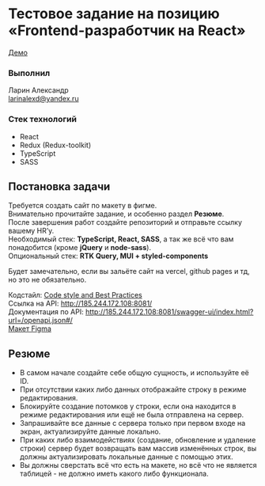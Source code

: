 # Тестовое задание на позицию «Frontend-разработчик на React»

[Демо](https://test-seven-winds-studio-fawn.vercel.app)

### Выполнил

Ларин Александр  
larinalexd@yandex.ru

### Стек технологий

- React
- Redux (Redux-toolkit)
- TypeScript
- SASS

## Постановка задачи

Требуется создать сайт по макету в фигме.  
Внимательно прочитайте задание, и особенно раздел **Резюме**.  
После завершения работ создайте репозиторий и отправьте ссылку вашему HR’у.  
Необходимый стек: **TypeScript, React, SASS**, а так же всё что вам понадобится (кроме **jQuery** и **node-sass**).  
Опциональный стек: **RTK Query, MUI + styled-components**

Будет замечательно, если вы зальёте сайт на vercel, github pages и тд, но это не обязательно.

Кодстайл: [Code style and Best Practices](https://www.notion.so/Code-style-and-Best-Practices-9d5beaa4adf14743bf34ea6bb0c213eb?pvs=21)  
Ссылка на API: http://185.244.172.108:8081/  
Документация по API: http://185.244.172.108:8081/swagger-ui/index.html?url=/openapi.json#/  
[Макет Figma](https://www.figma.com/embed?embed_host=notion&url=https%3A%2F%2Fwww.figma.com%2Ffile%2Fyyls8AT1soKQ3Qpfl2Y3Nz%2F%25D0%259C%25D0%25B0%25D0%25BA%25D0%25B5%25D1%2582-%25D0%25B4%25D0%25BB%25D1%258F-%25D1%2582%25D0%25B5%25D1%2581%25D1%2582%25D0%25BE%25D0%25B2%25D0%25BE%25D0%25B3%25D0%25BE%3Fnode-id%3D0%253A1)

## Резюме

- В самом начале создайте себе общую сущность, и используйте её ID.
- При отсутствии каких либо данных отображайте строку в режиме редактирования.
- Блокируйте создание потомков у строки, если она находится в режиме редактирования или ещё не была отправлена на сервер.
- Запрашивайте все данные с сервера только при первом входе на экран, актуализируйте данные локально.
- При каких либо взаимодействиях (создание, обновление и удаление строки) сервер будет возвращать вам массив изменённых строк, вы должны актуализировать локальные данные с помощью этих.
- Вы должны сверстать всё что есть на макете, но всё что не является таблицей - не должно иметь какого либо функционала.
